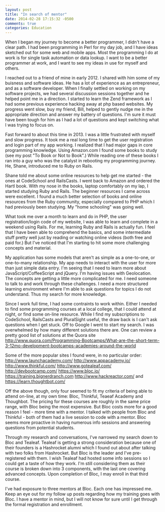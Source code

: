 ```yaml
---
layout: post
title: "In search of mentor"
date: 2014-02-28 17:15:32 -0500
comments: true
categories: Education
---
```

When I began my journey to become a better programmer, I didn't have a clear path.  I had been programming in Perl for my day job, and I have ideas sketched out for some web and mobile apps.  Most the programming I do at work is for single task automation or data lookup.  I want to be a better programmer at work, and I want to see my ideas in use for myself and others.

I reached out to a friend of mine in early 2012.  I shared with him some of my buisness and software ideas.  He has a lot of experience as an entrepreneur, and as a software developer.  When I finally settled on working on my software projects, we had several discussion sessions together and he helped point me in a direction.  I started to learn the Zend framework as I had some previous experience hacking away at php based websites.  My progress went slow, buy my friend, Bill, helped to gently nudge me in the appropriate direction and answer my battery of questions.  I'm sure it must have been tough for him as I had a lot of questions and kept switching what I was trying to focus on.

Fast forward to about this time in 2013.  I was a little frustrated with myself and slow progress.  It took me a real long time to get the user registration and login part of my app working.  I realized that I had major gaps in core programming knowledge.  Using Amazon.com I found some books to study (see my post "To Book or Not to Book".)  While reading one of these books I ran into a guy who was the catalyst in rebooting my programming journey.  He, Shane, introduced me to Ruby on Rails.

Shane told me about some online resources to help get me started - the ones at CodeSchool and RailsCasts.  I went back to Amazon and ordered the Hartl book.  With my nose in the books, laptop comfortably on my lap, I started studying Ruby and Rails.  The beginner resources I came across were excellent.  I found a much better selection of books and online resources from the Ruby community, especially compared to PHP which I had previously been studying.  My "home schooling" was going well.

What took me over a month to learn and do in PHP, the user registration/login code of my website, I was able to learn and complete in a weekend using Rails.  For me, learning Ruby and Rails is actually fun.  I feel that I have been able to comprehend the basics, and some intermediate stuff pretty well just by reading or watching online videos (both free and paid for.)  But I've noticed that I'm starting to hit some more challenging concepts and material.

My application has some models that aren't as simple as a one-to-one, or one-to-many relationship.  My app needs to interact with the user for more than just simple data entry. I'm seeing that I need to learn more about JavaScript/CoffeeScript and jQuery.  I'm having issues with Geolocation.  The concepts are getting a little more complicated for me.  I need someone to talk to and work through these challenges.  I need a more structured learning environment where I'm able to ask questions for topics I do not understand.  Thus my search for more knowledge.

Since I work full time, I had some contraints to work within.  Either I needed to find some programming courses at a local college, that I could attend at night, or find some on-line resource.  While I find my subscriptions to CodeSchool, RailsCasts and PluralSight useful, the draw back is I can't ask questions when I get stuck.  Off to Google I went to start my search.  I was overwhelmed by how many different solutions there are.  One can review a pretty good list of solutions at the Quora site http://www.quora.com/Programming-Bootcamps/What-are-the-short-term-3-12mo-development-bootcamps-academies-around-the-world

Some of the more popular sites I found were, in no particular order: http://www.launchacademy.com/  http://www.appacademy.io/ http://www.thinkful.com/  http://www.gotealeaf.com/  http://devbootcamp.com/ https://www.bloc.io/  https://training.bignerdranch.com  http://www.hackreactor.com/ and https://learn.thoughtbot.com/

Off the above though, only four seemed to fit my criteria of being able to attend on-line, at my own time: Bloc, Thinkful, Teaeaf Academy and Thoughbot.  The pricing for these courses are roughly in the same price range, with Bloc being the most expensive.  But Bloc costs more for a good reason I feel - more time with a mentor.  I talked with people from Bloc and Thinkful - both of them had a live session to code with a mentor.  Bloc seems more proactive in having numerous info sessions and answering questions from potential students.  

Through my research and conversations, I've narrowed my search down to Bloc and Tealeaf.  Tealeaf is getting a strong consideration because one of their founders is a Hashrocket alumni which I found out about after talking with two folks from Hashrocket.  But Bloc is the leader and I've pre-registered with them.  I wish Tealeaf had hosted some info sessions so I could get a taste of how they work.  I'm still considering them as their course is broken down into 3 components, with the last one covering advanced concepts.  Upon completion of Bloc, I may enroll in that third course.

I've had exposure to three mentors at Bloc.  Each one has impressed me.  Keep an eye out for my follow up posts regarding how my training goes with Bloc.  I have a mentor in mind, but I will not know for sure until I get through the formal registration and enrollment.
